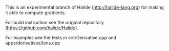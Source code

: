 This is an experimental branch of Halide (http://halide-lang.org) for making it
able to compute gradients.

For build instruction see the original repository (https://github.com/halide/Halide).

For examples see the tests in src/Derivative.cpp and apps/derivatives/lens.cpp

